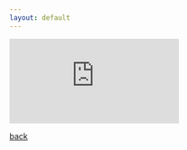 ```yaml
---
layout: default
---
```

<iframe src="https://tryhackme.com/api/v2/badges/public-profile?userPublicId=37405" style='border:none;'></iframe>



[back](./)
